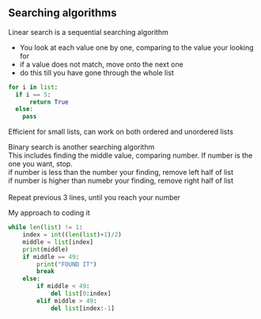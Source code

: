 ## Searching algorithms

Linear search is a sequential searching algorithm<br>
- You look at each value one by one, comparing to the value your looking for<br>
- if a value does not match, move onto the next one
- do this till you have gone through the whole list

```py
for i in list:
  if i == 5:
      return True
  else:
    pass
```

Efficient for small lists, can work on both ordered and unordered lists


Binary search is another searching algorithm<br>
This includes finding the middle value, comparing number. If number is the one you want, stop.<br>
if number is less than the number your finding, remove left half of list<br>
if number is higher than numebr your finding, remove right half of list<br><br>
Repeat previous 3 lines, until you reach your number


My approach to coding it
```py
while len(list) != 1:
    index = int((len(list)+1)/2)
    middle = list[index]
    print(middle)
    if middle == 49:
        print("FOUND IT")
        break
    else:
        if middle < 49:
            del list[0:index]
        elif middle > 49:
            del list[index:-1]
```
